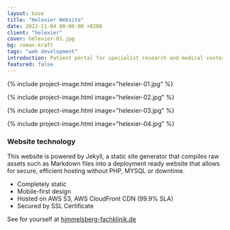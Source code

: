 ```yaml
---
layout: base
title: "Helexier Website"
date: 2022-11-04 00:00:00 +0200
client: "helexier"
cover: helexier-01.jpg
bg: roman-kraft
tags: "web development"
introduction: Patient portal for specialist research and medical center in Germany.
featured: false
---
```


{% include project-image.html image="helexier-01.jpg" %}

{% include project-image.html image="helexier-02.jpg" %}

{% include project-image.html image="helexier-03.jpg" %}

{% include project-image.html image="helexier-04.jpg" %}

### Website technology

This website is powered by Jekyll, a static site generator that compiles raw assets such as Markdown files into a deployment ready website that allows for secure, efficient hosting without PHP, MYSQL or downtime.

- Completely static
- Mobile-first design
- Hosted on AWS S3, AWS CloudFront CDN (99.9% SLA)
- Secured by SSL Certificate

See for yourself at [himmelsberg-fachklinik.de](https://dgji1b335sply.cloudfront.net)
